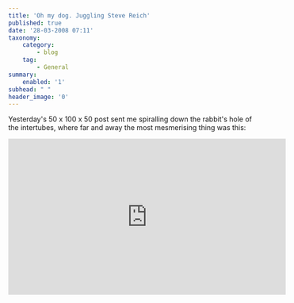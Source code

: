 ```yaml
---
title: 'Oh my dog. Juggling Steve Reich'
published: true
date: '28-03-2008 07:11'
taxonomy:
    category:
        - blog
    tag:
        - General
summary:
    enabled: '1'
subhead: " "
header_image: '0'
---
```


Yesterday's 50 x 100 x 50 post sent me spiralling down the rabbit's hole of the intertubes, where far and away the most mesmerising thing was this:

<iframe width="560" height="315" src="https://www.youtube.com/embed/dXhBti625_s" title="YouTube video player" frameborder="0" allow="accelerometer; autoplay; clipboard-write; encrypted-media; gyroscope; picture-in-picture" allowfullscreen></iframe>


